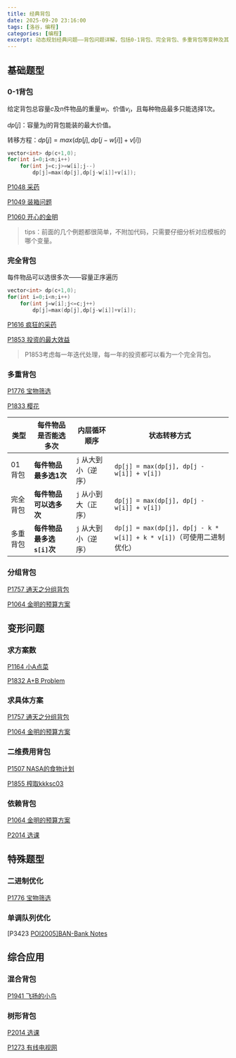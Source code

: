 ```yaml
---
title: 经典背包
date: 2025-09-20 23:16:00
tags: [洛谷，编程]
categories: [编程]
excerpt: 动态规划经典问题——背包问题详解，包括0-1背包、完全背包、多重背包等变种及其优化方法。
---
```


## 基础题型

### 0-1背包

给定背包总容量$c$及n件物品的重量$w_i$、价值$v_i$，且每种物品最多只能选择1次。

$dp[j]$：容量为$j$的背包能装的最大价值。

转移方程：$dp[j]=max(dp[j],dp[j-w[i]]+v[i])$

```c++
vector<int> dp(c+1,0);
for(int i=0;i<n;i++)
    for(int j=c;j>=w[i];j--)
        dp[j]=max(dp[j],dp[j-w[i]]+v[i]);
```

[P1048 采药](https://www.luogu.com.cn/problem/P1048)

[P1049 装箱问题](https://www.luogu.com.cn/problem/P1049)

[P1060 开心的金明](https://www.luogu.com.cn/problem/P1060)

> tips：前面的几个例题都很简单，不附加代码，只需要仔细分析对应模板的哪个变量。

### 完全背包

每件物品可以选很多次——容量正序遍历

```c++
vector<int> dp(c+1,0);
for(int i=0;i<n;i++)
    for(int j=w[i];j<=c;j++)
        dp[j]=max(dp[j],dp[j-w[i]]+v[i]);
```

[P1616 疯狂的采药](https://www.luogu.com.cn/problem/P1616)

[P1853 投资的最大效益](https://www.luogu.com.cn/problem/P1853)

> P1853考虑每一年迭代处理，每一年的投资都可以看为一个完全背包。

### 多重背包

[P1776 宝物筛选](https://www.luogu.com.cn/problem/P1776)

[P1833 樱花](https://www.luogu.com.cn/problem/P1833)

| 类型     | 每件物品是否能选多次       | 内层循环顺序         | 状态转移方式                                                 |
| -------- | -------------------------- | -------------------- | ------------------------------------------------------------ |
| 01背包   | **每件物品最多选1次**      | `j` 从大到小（逆序） | `dp[j] = max(dp[j], dp[j - w[i]] + v[i])`                    |
| 完全背包 | **每件物品可以选多次**     | `j` 从小到大（正序） | `dp[j] = max(dp[j], dp[j - w[i]] + v[i])`                    |
| 多重背包 | **每件物品最多选`s[i]`次** | `j` 从大到小（逆序） | `dp[j] = max(dp[j], dp[j - k * w[i]] + k * v[i])`（可使用二进制优化） |

### 分组背包

[P1757 通天之分组背包](https://www.luogu.com.cn/problem/P1757)

[P1064 金明的预算方案](https://www.luogu.com.cn/problem/P1064)

## 变形问题

### 求方案数

[P1164 小A点菜](https://www.luogu.com.cn/problem/P1164)

[P1832 A+B Problem](https://www.luogu.com.cn/problem/P1832)

### 求具体方案

[P1757 通天之分组背包](https://www.luogu.com.cn/problem/P1757)

[P1064 金明的预算方案](https://www.luogu.com.cn/problem/P1064)

### 二维费用背包

[P1507 NASA的食物计划](https://www.luogu.com.cn/problem/P1507)

[P1855 榨取kkksc03](https://www.luogu.com.cn/problem/P1855)

### 依赖背包

[P1064 金明的预算方案](https://www.luogu.com.cn/problem/P1064)

[P2014 选课](https://www.luogu.com.cn/problem/P2014)

## 特殊题型

### 二进制优化

[P1776 宝物筛选](https://www.luogu.com.cn/problem/P1776)

### 单调队列优化

[P3423 [POI2005\]BAN-Bank Notes](https://www.luogu.com.cn/problem/P3423)

## 综合应用

### 混合背包

[P1941 飞扬的小鸟](https://www.luogu.com.cn/problem/P1941)

### 树形背包

[P2014 选课](https://www.luogu.com.cn/problem/P2014)

[P1273 有线电视网](https://www.luogu.com.cn/problem/P1273)